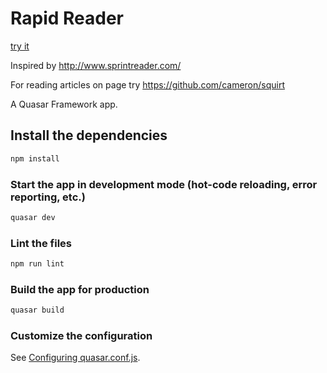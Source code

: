 # Rapid Reader
[try it](https://dragere.github.io/RapidReader/#/Rapid%20serial%20visual%20presentation%20(RSVP)%20is%20a%20scientific%20method%20for%20studying%20the%20timing%20of%20vision.%20In%20RSVP%2C%20a%20sequence%20of%20stimuli%20are%20shown%20to%20an%20observer%20at%20one%20location%20in%20their%20visual%20field.%20The%20observer%20is%20instructed%20to%20report%20one%20of%20these%20stimuli%20-%20the%20target%20-%20which%20has%20a%20feature%20that%20differentiates%20it%20from%20the%20rest%20of%20the%20stream.%20For%20instance%2C%20observers%20may%20see%20a%20sequence%20of%20stimuli%20consisting%20of%20grey%20letters%20with%20the%20exception%20of%20one%20red%20letter.%20They%20are%20told%20to%20report%20the%20red%20letter.%20People%20make%20errors%20in%20this%20task%20in%20the%20form%20of%20reports%20of%20stimuli%20that%20occurred%20before%20or%20after%20the%20target.%20The%20position%20in%20time%20of%20the%20letter%20they%20report%2C%20relative%20to%20the%20target%2C%20is%20an%20estimate%20of%20the%20timing%20of%20visual%20selection%20on%20that%20trial.%20%0Ahttps%3A%2F%2Fen.wikipedia.org%2Fwiki%2FRapid_serial_visual_presentation)

Inspired by http://www.sprintreader.com/

For reading articles on page try https://github.com/cameron/squirt

A Quasar Framework app.

## Install the dependencies
```bash
npm install
```

### Start the app in development mode (hot-code reloading, error reporting, etc.)
```bash
quasar dev
```

### Lint the files
```bash
npm run lint
```

### Build the app for production
```bash
quasar build
```

### Customize the configuration
See [Configuring quasar.conf.js](https://v2.quasar.dev/quasar-cli/quasar-conf-js).
